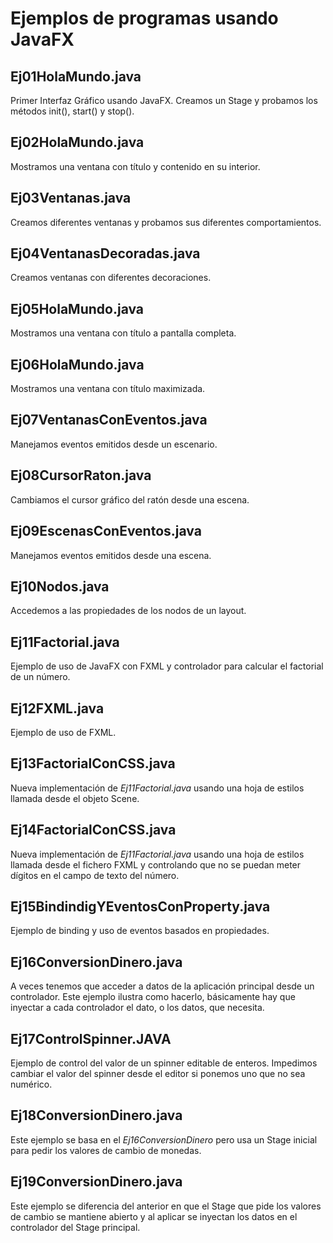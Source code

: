 # Ejemplos de programas usando JavaFX

## Ej01HolaMundo.java

Primer Interfaz Gráfico usando JavaFX. Creamos un Stage y probamos los métodos init(), start() y stop().

## Ej02HolaMundo.java

Mostramos una ventana con título y contenido en su interior.

## Ej03Ventanas.java 

Creamos diferentes ventanas y probamos sus diferentes comportamientos.

## Ej04VentanasDecoradas.java

Creamos ventanas con diferentes decoraciones.

## Ej05HolaMundo.java

Mostramos una ventana con título a pantalla completa.

## Ej06HolaMundo.java

Mostramos una ventana con título maximizada.

## Ej07VentanasConEventos.java

Manejamos eventos emitidos desde un escenario.

## Ej08CursorRaton.java

Cambiamos el cursor gráfico del ratón desde una escena.

## Ej09EscenasConEventos.java

Manejamos eventos emitidos desde una escena.

## Ej10Nodos.java

Accedemos a las propiedades de los nodos de un layout.

## Ej11Factorial.java

Ejemplo de uso de JavaFX con FXML y controlador para calcular el factorial de un número.

## Ej12FXML.java

Ejemplo de uso de FXML.

## Ej13FactorialConCSS.java

Nueva implementación de *Ej11Factorial.java* usando una hoja de estilos llamada desde el objeto Scene.

## Ej14FactorialConCSS.java

Nueva implementación de *Ej11Factorial.java* usando una hoja de estilos llamada desde el fichero FXML y controlando que no se puedan meter dígitos en el campo de texto del número.

## Ej15BindindigYEventosConProperty.java

Ejemplo de binding y uso de eventos basados en propiedades.

## Ej16ConversionDinero.java

A veces tenemos que acceder a datos de la aplicación principal desde un controlador. Este ejemplo ilustra como hacerlo, básicamente hay que inyectar a cada controlador el dato, o los datos, que necesita.

## Ej17ControlSpinner.JAVA

Ejemplo de control del valor de un spinner editable de enteros. Impedimos cambiar el valor del spinner desde el editor si ponemos uno que no sea numérico. 

## Ej18ConversionDinero.java

Este ejemplo se basa en el *Ej16ConversionDinero* pero usa un Stage inicial para pedir los valores de cambio de monedas.

## Ej19ConversionDinero.java

Este ejemplo se diferencia del anterior en que el Stage que pide los valores de cambio se mantiene abierto y al aplicar se inyectan los datos en el controlador del Stage principal.